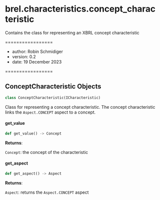 <a id="brel.characteristics.concept_characteristic"></a>

# brel.characteristics.concept\_characteristic

Contains the class for representing an XBRL concept characteristic

=================

- author: Robin Schmidiger
- version: 0.2
- date: 19 December 2023

=================

<a id="brel.characteristics.concept_characteristic.ConceptCharacteristic"></a>

## ConceptCharacteristic Objects

```python
class ConceptCharacteristic(ICharacteristic)
```

Class for representing a concept characteristic.
The concept characteristic links the `Aspect.CONCEPT` aspect to a concept.

<a id="brel.characteristics.concept_characteristic.ConceptCharacteristic.get_value"></a>

#### get\_value

```python
def get_value() -> Concept
```

**Returns**:

`Concept`: the concept of the characteristic

<a id="brel.characteristics.concept_characteristic.ConceptCharacteristic.get_aspect"></a>

#### get\_aspect

```python
def get_aspect() -> Aspect
```

**Returns**:

`Aspect`: returns the `Aspect.CONCEPT` aspect

